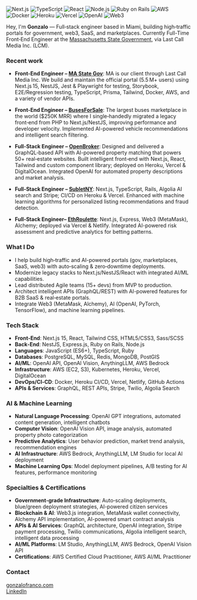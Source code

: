 <div align="start">
  
  ![Next.js](https://img.shields.io/badge/Next.js-000000?style=flat&logo=next.js&logoColor=white)
  ![TypeScript](https://img.shields.io/badge/TypeScript-007ACC?style=flat&logo=typescript&logoColor=white)
  ![React](https://img.shields.io/badge/React-20232A?style=flat&logo=react&logoColor=61DAFB)
  ![Node.js](https://img.shields.io/badge/Node.js-43853D?style=flat&logo=node.js&logoColor=white)
  ![Ruby on Rails](https://img.shields.io/badge/Ruby_on_Rails-CC0000?style=flat&logo=ruby-on-rails&logoColor=white)
  ![AWS](https://img.shields.io/badge/Amazon_AWS-232F3E?style=flat&logo=amazon-aws&logoColor=white)
  ![Docker](https://img.shields.io/badge/Docker-2496ED?style=flat&logo=docker&logoColor=white)
  ![Heroku](https://img.shields.io/badge/Heroku-430098?style=flat&logo=heroku&logoColor=white)
  ![Vercel](https://img.shields.io/badge/Vercel-000000?style=flat&logo=vercel&logoColor=white)
  ![OpenAI](https://img.shields.io/badge/OpenAI-412991?style=flat&logo=openai&logoColor=white)
  ![Web3](https://img.shields.io/badge/Web3-F16822?style=flat&logo=web3.js&logoColor=white)

</div>

Hey, I'm **Gonzalo** — Full‑stack engineer based in Miami, building high‑traffic portals for government, web3, SaaS, and marketplaces. Currently Full-Time Front‑End Engineer at the [Massachusetts State Government](https://my.mass.gov), via Last Call Media Inc. (LCM).

### Recent work

- **Front-End Engineer – [MA State Gov](https://my.mass.gov)**: MA is our client through Last Call Media Inc. We build and maintain the official portal (5.5 M+ users) using Next.js 15, NestJS, Jest & Playwright for testing, Storybook, E2E/Regression testing, TypeScript, Prisma, Tailwind, Docker, AWS, and a variety of vendor APIs.

- **Front-End Engineer – [BusesForSale](https://busesforsale.com)**: The largest buses marketplace in the world ($250K MRR) where I single‑handedly migrated a legacy front‑end from PHP to Next.js/NestJS, improving performance and developer velocity. Implemented AI-powered vehicle recommendations and intelligent search filtering.

- **Full-Stack Engineer – [OpenBroker](https://openbroker.com)**: Designed and delivered a GraphQL‑based API with AI-powered property matching that powers 50+ real‑estate websites. Built intelligent front‑end with Next.js, React, Tailwind and custom component library; deployed on Heroku, Vercel & DigitalOcean. Integrated OpenAI for automated property descriptions and market analysis.

- **Full‑Stack Engineer – [SubletNY](https://subletny.com)**: Next.js, TypeScript, Rails, Algolia AI search and Stripe; CI/CD on Heroku & Vercel. Enhanced with machine learning algorithms for personalized listing recommendations and fraud detection.

- **Full‑Stack Engineer– [EthRoulette](https://eth-roulette.com)**: Next.js, Express, Web3 (MetaMask), Alchemy; deployed via Vercel & Netlify. Integrated AI-powered risk assessment and predictive analytics for betting patterns.

### What I Do

- I help build high‑traffic and AI-powered portals (gov, marketplaces, SaaS, web3) with auto‑scaling & zero‑downtime deployments.
- Modernize legacy stacks to Next.js/NestJS/React with integrated AI/ML capabilities.
- Lead distributed Agile teams (15+ devs) from MVP to production.
- Architect intelligent APIs (GraphQL/REST) with AI-powered features for B2B SaaS & real‑estate portals.
- Integrate Web3 (MetaMask, Alchemy), AI (OpenAI, PyTorch, TensorFlow), and machine learning pipelines.

### Tech Stack

- **Front‑End**: Next.js 15, React, Tailwind CSS, HTML5/CSS3, Sass/SCSS
- **Back‑End**: NestJS, Express.js, Ruby on Rails, Node.js
- **Languages**: JavaScript (ES6+), TypeScript, Ruby
- **Databases**: PostgreSQL, MySQL, Redis, MongoDB, PostGIS
- **AI/ML**: OpenAI API, OpenAI Vision, AnythingLLM, AWS Bedrock
- **Infrastructure**: AWS (EC2, S3), Kubernetes, Heroku, Vercel, DigitalOcean
- **DevOps/CI‑CD**: Docker, Heroku CI/CD, Vercel, Netlify, GitHub Actions
- **APIs & Services**: GraphQL, REST APIs, Stripe, Twilio, Algolia Search


### AI & Machine Learning

- **Natural Language Processing**: OpenAI GPT integrations, automated content generation, intelligent chatbots
- **Computer Vision**: OpenAI Vision API, image analysis, automated property photo categorization
- **Predictive Analytics**: User behavior prediction, market trend analysis, recommendation engines
- **AI Infrastructure**: AWS Bedrock, AnythingLLM, LM Studio for local AI deployment
- **Machine Learning Ops**: Model deployment pipelines, A/B testing for AI features, performance monitoring

### Specialties & Certifications

- **Government‑grade Infrastructure**: Auto‑scaling deployments, blue/green deployment strategies, AI-powered citizen services
- **Blockchain & AI**: Web3.js integration, MetaMask wallet connectivity, Alchemy API implementation, AI-powered smart contract analysis
- **APIs & AI Services**: GraphQL architecture, OpenAI integration, Stripe payment processing, Twilio communications, Algolia intelligent search, intelligent data processing
- **AI/ML Platforms**: LM Studio, AnythingLLM, AWS Bedrock, OpenAI Vision API
- **Certifications**: AWS Certified Cloud Practitioner, AWS AI/ML Practitioner

### Contact

[gonzalofranco.com](https://www.gonzalofranco.com)  
[LinkedIn](https://linkedin.com/in/gfrancomontero)
